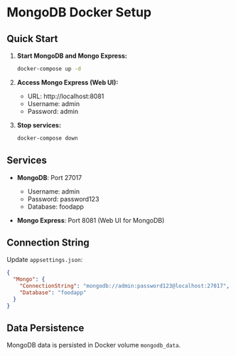 # MongoDB Docker Setup

## Quick Start

1. **Start MongoDB and Mongo Express:**
   ```bash
   docker-compose up -d
   ```

2. **Access Mongo Express (Web UI):**
   - URL: http://localhost:8081
   - Username: admin
   - Password: admin

3. **Stop services:**
   ```bash
   docker-compose down
   ```

## Services

- **MongoDB**: Port 27017
  - Username: admin
  - Password: password123
  - Database: foodapp

- **Mongo Express**: Port 8081 (Web UI for MongoDB)

## Connection String

Update `appsettings.json`:
```json
{
  "Mongo": {
    "ConnectionString": "mongodb://admin:password123@localhost:27017",
    "Database": "foodapp"
  }
}
```

## Data Persistence

MongoDB data is persisted in Docker volume `mongodb_data`.
